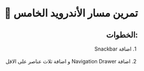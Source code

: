 <div dir = "rtl">

# تمرين مسار الأندرويد الخامس 💚
## :الخطوات 

&#x202b; 1. اضافة Snackbar    
<br>
&#x202b; 2. اضافة Navigation Drawer و اضافة ثلاث عناصر على الاقل 
<br>
 

